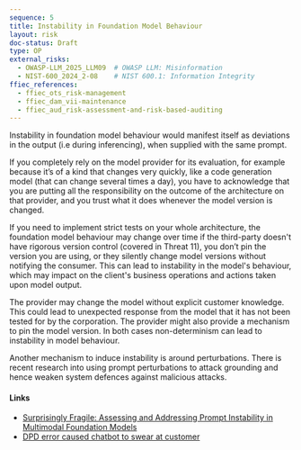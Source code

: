```yaml
---
sequence: 5
title: Instability in Foundation Model Behaviour
layout: risk
doc-status: Draft
type: OP
external_risks:
  - OWASP-LLM_2025_LLM09  # OWASP LLM: Misinformation
  - NIST-600_2024_2-08    # NIST 600.1: Information Integrity
ffiec_references:
  - ffiec_ots_risk-management
  - ffiec_dam_vii-maintenance
  - ffiec_aud_risk-assessment-and-risk-based-auditing
---
```


Instability in foundation model behaviour would manifest itself as deviations in the output (i.e during inferencing), when supplied with the same prompt.

If you completely rely on the model provider for its evaluation, for example because it’s of a kind that changes very quickly, like a code generation model (that can change several times a day), you have to acknowledge that you are putting all the responsibility on the outcome of the architecture on that provider, and you trust what it does whenever the model version is changed.

If you need to implement strict tests on your whole architecture, the foundation model behaviour may change over time if the third-party doesn't have rigorous version control (covered in Threat 11), you don’t pin the version you are using, or they silently change model versions without notifying the consumer. This can lead to instability in the model's behaviour, which may impact on the client's business operations and actions taken upon model output.

The provider may change the model without explicit customer knowledge. This could lead to unexpected response from the model that it has not been tested for by the corporation.
The provider might also provide a mechanism to pin the model version. In both cases non-determinism can lead to instability in model behaviour.

Another mechanism to induce instability is around perturbations. There is recent research into using prompt perturbations to attack grounding and hence weaken system defences against malicious attacks.

#### Links

* [Surprisingly Fragile: Assessing and Addressing Prompt Instability in Multimodal Foundation Models](https://www.arxiv.org/abs/2408.14595)
* [DPD error caused chatbot to swear at customer](https://www.bbc.co.uk/news/technology-68025677)
